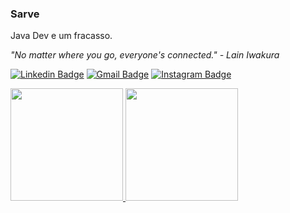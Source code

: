 ### Sarve 
Java Dev e um fracasso.

<i> "No matter where you go, everyone's connected."  - Lain Iwakura </i>

[![Linkedin Badge](https://img.shields.io/badge/-Matheus-blue?style=flat-square&logo=Linkedin&logoColor=white&link=https://www.linkedin.com/in/friedrichmatheus/)](https://www.linkedin.com/in/friedrichmatheus/) 
[![Gmail Badge](https://img.shields.io/badge/-camposfriedrichmatheus@gmail.com-c14438?style=flat-square&logo=Gmail&logoColor=white&link=mailto:camposfriedrichmatheus@gmail.com)](mailto:camposfriedrichmatheus@gmail.com)
[![Instagram Badge](https://img.shields.io/badge/Instagram-E4405F?style=flat-square&logo=instagram&logoColor=white)](https://www.instagram.com/les.gou_/)

<div>
 <a href="https://github.com/FriedrichMatheus">
 <img height="180em" src="https://github-readme-stats.vercel.app/api?username=FriedrichMatheus&show_icons=true&theme=algolia&include_all_commits=true&count_private=true"/>
 <img height="180em" src="https://github-readme-stats.vercel.app/api/top-langs/?username=FriedrichMatheus&layout=compact&langs_count=7&theme=algolia"/>
</div>

<!--
**eziolemes/EzioLemes** is a ✨ _special_ ✨ repository because its `README.md` (this file) appears on your GitHub profile.

Here are some ideas to get you started:

- 🔭 I’m currently working on ...
- 🌱 I’m currently learning ...
- 👯 I’m looking to collaborate on ...
- 🤔 I’m looking for help with ...
- 💬 Ask me about ...
- 📫 How to reach me: ...
- 😄 Pronouns: ...
- ⚡ Fun fact: ...
-->
